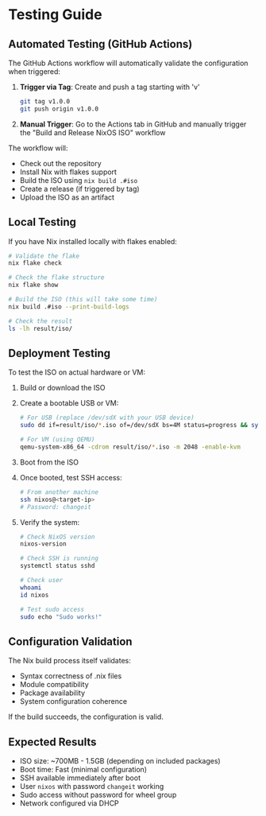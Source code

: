 # Testing Guide

## Automated Testing (GitHub Actions)

The GitHub Actions workflow will automatically validate the configuration when triggered:

1. **Trigger via Tag**: Create and push a tag starting with 'v'
   ```bash
   git tag v1.0.0
   git push origin v1.0.0
   ```

2. **Manual Trigger**: Go to the Actions tab in GitHub and manually trigger the "Build and Release NixOS ISO" workflow

The workflow will:
- Check out the repository
- Install Nix with flakes support
- Build the ISO using `nix build .#iso`
- Create a release (if triggered by tag)
- Upload the ISO as an artifact

## Local Testing

If you have Nix installed locally with flakes enabled:

```bash
# Validate the flake
nix flake check

# Check the flake structure
nix flake show

# Build the ISO (this will take some time)
nix build .#iso --print-build-logs

# Check the result
ls -lh result/iso/
```

## Deployment Testing

To test the ISO on actual hardware or VM:

1. Build or download the ISO
2. Create a bootable USB or VM:
   ```bash
   # For USB (replace /dev/sdX with your USB device)
   sudo dd if=result/iso/*.iso of=/dev/sdX bs=4M status=progress && sync
   
   # For VM (using QEMU)
   qemu-system-x86_64 -cdrom result/iso/*.iso -m 2048 -enable-kvm
   ```

3. Boot from the ISO
4. Once booted, test SSH access:
   ```bash
   # From another machine
   ssh nixos@<target-ip>
   # Password: changeit
   ```

5. Verify the system:
   ```bash
   # Check NixOS version
   nixos-version
   
   # Check SSH is running
   systemctl status sshd
   
   # Check user
   whoami
   id nixos
   
   # Test sudo access
   sudo echo "Sudo works!"
   ```

## Configuration Validation

The Nix build process itself validates:
- Syntax correctness of .nix files
- Module compatibility
- Package availability
- System configuration coherence

If the build succeeds, the configuration is valid.

## Expected Results

- ISO size: ~700MB - 1.5GB (depending on included packages)
- Boot time: Fast (minimal configuration)
- SSH available immediately after boot
- User `nixos` with password `changeit` working
- Sudo access without password for wheel group
- Network configured via DHCP

